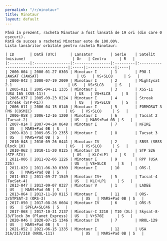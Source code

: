 ```yaml
---
permalink: "/r/minotaur"
title: Minotaur
layout: default
---
```


    Până în prezent, racheta Minotaur a fost lansată de 19 ori (din care 0 eșecuri).
    Rată de succes a rachetei Minotaur este de 100.00%.
    Lista lansărilor orbitale pentru racheta Minotaur:
    
    | ID       | Dată (UTC)      | Lansator        | Serie    | Satelit (misiune)                     | Or   | Centru      | R   |
    |:---------|:----------------|:----------------|:---------|:--------------------------------------|:-----|:------------|:----|
    | 2000-004 | 2000-01-27 0303 | Minotaur I      | 1        | P98-1 JAWSAT (JAWSAT)                 | US   | VS+SLC8     | S   |
    | 2000-042 | 2000-07-19 2009 | Minotaur I      | 2        | Mightysat 2.1                         | US   | VS+SLC8     | S   |
    | 2005-011 | 2005-04-11 1335 | Minotaur I      | 3        | XSS-11 (USA 165 (XSS-11))             | US   | VS+SLC8     | S   |
    | 2005-037 | 2005-09-23 0224 | Minotaur I      | 4        | Streak (Streak (STP-R1))              | US   | VS+SLC8     | S   |
    | 2006-011 | 2006-04-15 0140 | Minotaur I      | 5        | FORMOSAT 3 FM6 (COSMIC)               | US   | VS+SLC8     | S   |
    | 2006-058 | 2006-12-16 1200 | Minotaur I      | 6        | Tacsat 2 (Tacsat-2)                   | US   | MARS+Pad 0B | S   |
    | 2007-014 | 2007-04-24 0648 | Minotaur I      | 7        | NFIRE                                 | US   | MARS+Pad 0B | S   |
    | 2009-028 | 2009-05-19 2355 | Minotaur I      | 8        | Tacsat 3                              | US   | MARS+Pad 0B | S   |
    | 2010-048 | 2010-09-26 0441 | Minotaur IV     | 2        | SBSS (SBSS Block 10)                  | US   | VS+SLC8     | S   |
    | 2010-062 | 2010-11-20 0125 | Minotaur IV     | 3        | STP S26 (STP-SIV)                     | US   | KLC+LP1     | S   |
    | 2011-006 | 2011-02-06 1226 | Minotaur I      | 9        | RPP (USA 225)                         | US   | VS+SLC8     | S   |
    | 2011-029 | 2011-06-30 0309 | Minotaur I      | 10       | ORS-1                                 | US   | MARS+Pad 0B | S   |
    | 2011-052 | 2011-09-27 1549 | Minotaur IV+    | 5        | Tacsat-4 (TacSat-4)                   | US   | KLC+LP1     | S   |
    | 2013-047 | 2013-09-07 0327 | Minotaur V      | 1        | LADEE                                 | US   | MARS+Pad 0B | S   |
    | 2013-064 | 2013-11-20 0115 | Minotaur I      | 11       | ORS-3/STPSAT-3 (ORS-3)                | US   | MARS+Pad 0B | S   |
    | 2017-050 | 2017-08-26 0604 | Minotaur IV     | 6        | ORS-5                                 | US   | SPFLA+SLC46 | S   |
    | 2017-068 | 2017-10-31 2137 | Minotaur-C 3210 | T10 (XL) | Skysat-8-13/Flock 3m (Planet Express) | US   | V+576E      | S   |
    | 2020-046 | 2020-07-15 1346 | Minotaur IV     | 7        | NROL-129                              | US   | MARS+Pad 0B | S   |
    | 2021-052 | 2021-06-15 1335 | Minotaur I      | 12       | USA 316/317/318 (NROL-111)            | US   | MARS+Pad 0B | S   |

